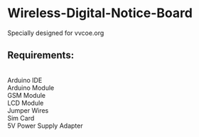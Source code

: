 # Wireless-Digital-Notice-Board
Specially designed for vvcoe.org 
<h2>Requirements:</h2><br/>
Arduino IDE<br/>
Arduino Module<br/>
GSM Module<br/>
LCD Module<br/>
Jumper Wires<br/>
Sim Card<br/>
5V Power Supply Adapter
